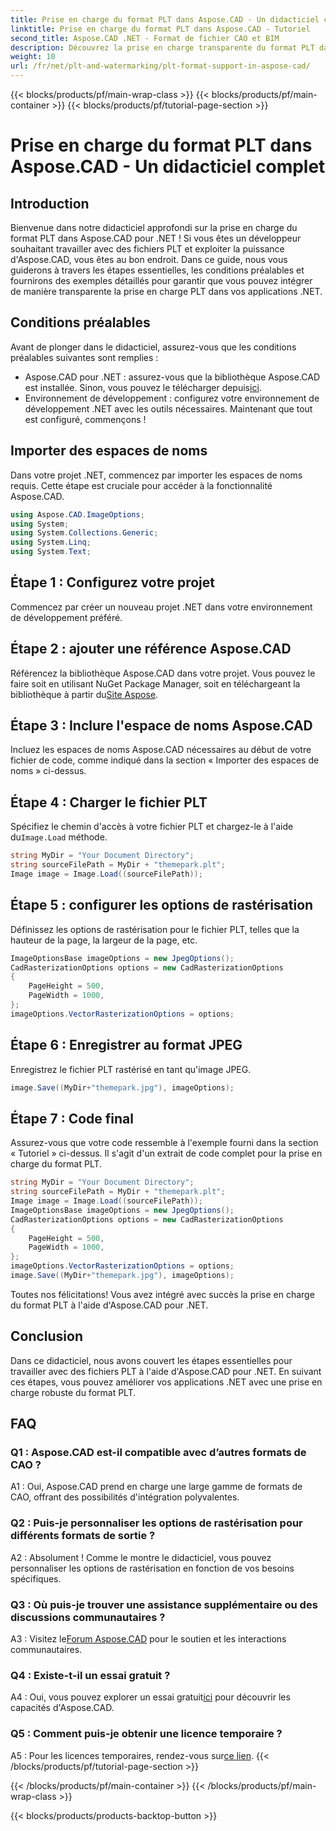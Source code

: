 ```yaml
---
title: Prise en charge du format PLT dans Aspose.CAD - Un didacticiel complet
linktitle: Prise en charge du format PLT dans Aspose.CAD - Tutoriel
second_title: Aspose.CAD .NET - Format de fichier CAO et BIM
description: Découvrez la prise en charge transparente du format PLT dans Aspose.CAD pour .NET. Suivez notre guide étape par étape pour intégrer sans effort des fichiers PLT dans vos applications .NET.
weight: 10
url: /fr/net/plt-and-watermarking/plt-format-support-in-aspose-cad/
---
```


{{< blocks/products/pf/main-wrap-class >}}
{{< blocks/products/pf/main-container >}}
{{< blocks/products/pf/tutorial-page-section >}}

# Prise en charge du format PLT dans Aspose.CAD - Un didacticiel complet

## Introduction

Bienvenue dans notre didacticiel approfondi sur la prise en charge du format PLT dans Aspose.CAD pour .NET ! Si vous êtes un développeur souhaitant travailler avec des fichiers PLT et exploiter la puissance d'Aspose.CAD, vous êtes au bon endroit. Dans ce guide, nous vous guiderons à travers les étapes essentielles, les conditions préalables et fournirons des exemples détaillés pour garantir que vous pouvez intégrer de manière transparente la prise en charge PLT dans vos applications .NET.

## Conditions préalables

Avant de plonger dans le didacticiel, assurez-vous que les conditions préalables suivantes sont remplies :
-  Aspose.CAD pour .NET : assurez-vous que la bibliothèque Aspose.CAD est installée. Sinon, vous pouvez le télécharger depuis[ici](https://releases.aspose.com/cad/net/).
- Environnement de développement : configurez votre environnement de développement .NET avec les outils nécessaires.
Maintenant que tout est configuré, commençons !

## Importer des espaces de noms

Dans votre projet .NET, commencez par importer les espaces de noms requis. Cette étape est cruciale pour accéder à la fonctionnalité Aspose.CAD.
```csharp
using Aspose.CAD.ImageOptions;
using System;
using System.Collections.Generic;
using System.Linq;
using System.Text;
```

## Étape 1 : Configurez votre projet

Commencez par créer un nouveau projet .NET dans votre environnement de développement préféré.

## Étape 2 : ajouter une référence Aspose.CAD

 Référencez la bibliothèque Aspose.CAD dans votre projet. Vous pouvez le faire soit en utilisant NuGet Package Manager, soit en téléchargeant la bibliothèque à partir du[Site Aspose](https://purchase.aspose.com/buy).

## Étape 3 : Inclure l'espace de noms Aspose.CAD

Incluez les espaces de noms Aspose.CAD nécessaires au début de votre fichier de code, comme indiqué dans la section « Importer des espaces de noms » ci-dessus.

## Étape 4 : Charger le fichier PLT

 Spécifiez le chemin d'accès à votre fichier PLT et chargez-le à l'aide du`Image.Load` méthode.

```csharp
string MyDir = "Your Document Directory";
string sourceFilePath = MyDir + "themepark.plt";
Image image = Image.Load((sourceFilePath));
```

## Étape 5 : configurer les options de rastérisation

Définissez les options de rastérisation pour le fichier PLT, telles que la hauteur de la page, la largeur de la page, etc.

```csharp
ImageOptionsBase imageOptions = new JpegOptions();
CadRasterizationOptions options = new CadRasterizationOptions
{
    PageHeight = 500,
    PageWidth = 1000,
};
imageOptions.VectorRasterizationOptions = options;
```

## Étape 6 : Enregistrer au format JPEG

Enregistrez le fichier PLT rastérisé en tant qu'image JPEG.

```csharp
image.Save((MyDir+"themepark.jpg"), imageOptions);
```

## Étape 7 : Code final

Assurez-vous que votre code ressemble à l'exemple fourni dans la section « Tutoriel » ci-dessus. Il s'agit d'un extrait de code complet pour la prise en charge du format PLT.

```csharp
string MyDir = "Your Document Directory";
string sourceFilePath = MyDir + "themepark.plt";
Image image = Image.Load((sourceFilePath));
ImageOptionsBase imageOptions = new JpegOptions();
CadRasterizationOptions options = new CadRasterizationOptions
{
    PageHeight = 500,
    PageWidth = 1000,
};
imageOptions.VectorRasterizationOptions = options;
image.Save((MyDir+"themepark.jpg"), imageOptions);
```

Toutes nos félicitations! Vous avez intégré avec succès la prise en charge du format PLT à l'aide d'Aspose.CAD pour .NET.

## Conclusion

Dans ce didacticiel, nous avons couvert les étapes essentielles pour travailler avec des fichiers PLT à l'aide d'Aspose.CAD pour .NET. En suivant ces étapes, vous pouvez améliorer vos applications .NET avec une prise en charge robuste du format PLT.

## FAQ

### Q1 : Aspose.CAD est-il compatible avec d’autres formats de CAO ?

A1 : Oui, Aspose.CAD prend en charge une large gamme de formats de CAO, offrant des possibilités d'intégration polyvalentes.

### Q2 : Puis-je personnaliser les options de rastérisation pour différents formats de sortie ?

A2 : Absolument ! Comme le montre le didacticiel, vous pouvez personnaliser les options de rastérisation en fonction de vos besoins spécifiques.

### Q3 : Où puis-je trouver une assistance supplémentaire ou des discussions communautaires ?

 A3 : Visitez le[Forum Aspose.CAD](https://forum.aspose.com/c/cad/19) pour le soutien et les interactions communautaires.

### Q4 : Existe-t-il un essai gratuit ?

 A4 : Oui, vous pouvez explorer un essai gratuit[ici](https://releases.aspose.com/) pour découvrir les capacités d'Aspose.CAD.

### Q5 : Comment puis-je obtenir une licence temporaire ?

 A5 : Pour les licences temporaires, rendez-vous sur[ce lien](https://purchase.aspose.com/temporary-license/).
{{< /blocks/products/pf/tutorial-page-section >}}

{{< /blocks/products/pf/main-container >}}
{{< /blocks/products/pf/main-wrap-class >}}

{{< blocks/products/products-backtop-button >}}
